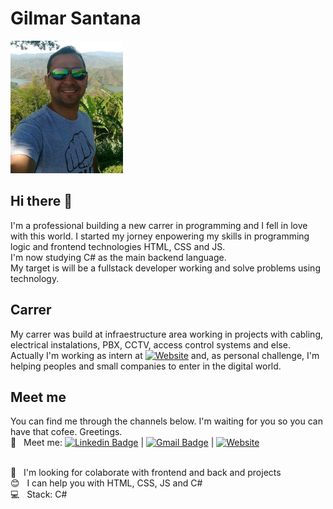 # Gilmar Santana

![](./perfil_git.jpg)

## Hi there 👋
I'm a professional building a new carrer in programming and I fell in love with this world.
I started my jorney enpowering my skills in programming logic and frontend  technologies HTML, CSS and JS.<br>
I'm now studying C# as the main backend language.<br>
My target is will be a fullstack developer working and solve problems using technology.

## Carrer
My carrer was build at infraestructure area working in projects with cabling, electrical instalations, PBX, CCTV, access control systems and else.<br>
Actually I'm working as intern at  [![Website](https://img.shields.io/website?down_color=red&up_message=ECO&nbspSistemas&url=https%3A%2F%2Fwww.gilmarsantana.com)](https://www.ecosistemas.com.br)  and, as personal challenge, I'm helping peoples and small companies to enter in the digital world.

## Meet me
You can find me through the channels below. I'm waiting for you so you can have that cofee.
Greetings.
 <br/> :email: &nbsp; Meet me: [![Linkedin Badge](https://img.shields.io/badge/-GilmarSantana-blue?style=flat-square&logo=Linkedin&logoColor=white&link=https://www.linkedin.com/in/gilmarribeirosantana/)](https://www.linkedin.com/in/gilmarribeirosantana/) 
| 
[![Gmail Badge](https://img.shields.io/badge/-gilmar.ribeiro.santana@gmail.com-c14438?style=flat-square&logo=Gmail&logoColor=white&link=mailto:gilmar.ribeiro.santana@gmail.com)](mailto:gilmar.ribeiro.santana@gmail.com)
|
[![Website](https://img.shields.io/website?down_color=red&up_message=Gilmar&url=https%3A%2F%2Fwww.gilmarsantana.com)](https://www.gilmarsantana.com)

 <br/> :purple_heart: &nbsp; I'm looking for colaborate with frontend and back and projects
 <br/> :blush: &nbsp; I can help you with HTML, CSS, JS and C#
 <br/> :computer: &nbsp; Stack: C#

